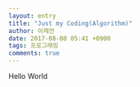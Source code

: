 ```yaml
---
layout: entry
title: "Just my Coding(Algorithm)"
author: 이제언
date: 2017-08-08 05:41 +0900
tags: 프로그래밍
comments: true
--- 
```


Hello World
